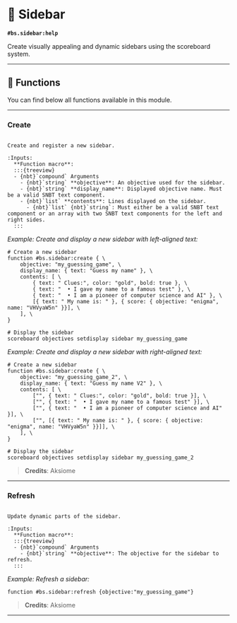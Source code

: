 # 📰 Sidebar

**`#bs.sidebar:help`**

Create visually appealing and dynamic sidebars using the scoreboard system.

---

## 🔧 Functions

You can find below all functions available in this module.

---

### Create

```{function} #bs.sidebar:create

Create and register a new sidebar.

:Inputs:
  **Function macro**:
  :::{treeview}
  - {nbt}`compound` Arguments
    - {nbt}`string` **objective**: An objective used for the sidebar.
    - {nbt}`string` **display_name**: Displayed objective name. Must be a valid SNBT text component.
    - {nbt}`list` **contents**: Lines displayed on the sidebar.
      - {nbt}`list` {nbt}`string`: Must either be a valid SNBT text component or an array with two SNBT text components for the left and right sides.
  :::
```

*Example: Create and display a new sidebar with left-aligned text:*

```mcfunction
# Create a new sidebar
function #bs.sidebar:create { \
    objective: "my_guessing_game", \
    display_name: { text: "Guess my name" }, \
    contents: [ \
        { text: " Clues:", color: "gold", bold: true }, \
        { text: "  • I gave my name to a famous test" }, \
        { text: "  • I am a pioneer of computer science and AI" }, \
        [{ text: " My name is: " }, { score: { objective: "enigma", name: "VHVyaW5n" }}], \
    ], \
}

# Display the sidebar
scoreboard objectives setdisplay sidebar my_guessing_game
```

*Example: Create and display a new sidebar with right-aligned text:*

```mcfunction
# Create a new sidebar
function #bs.sidebar:create { \
    objective: "my_guessing_game_2", \
    display_name: { text: "Guess my name V2" }, \
    contents: [ \
        ["", { text: " Clues:", color: "gold", bold: true }], \
        ["", { text: "  • I gave my name to a famous test" }], \
        ["", { text: "  • I am a pioneer of computer science and AI" }], \
        ["", [{ text: " My name is: " }, { score: { objective: "enigma", name: "VHVyaW5n" }}]], \
    ], \
}

# Display the sidebar
scoreboard objectives setdisplay sidebar my_guessing_game_2
```

> **Credits**: Aksiome

---

### Refresh

```{function} #bs.sidebar:refresh

Update dynamic parts of the sidebar.

:Inputs:
  **Function macro**:
  :::{treeview}
  - {nbt}`compound` Arguments
    - {nbt}`string` **objective**: The objective for the sidebar to refresh.
  :::
```

*Example: Refresh a sidebar:*

```mcfunction
function #bs.sidebar:refresh {objective:"my_guessing_game"}
```

> **Credits**: Aksiome

---

```{include} ../_templates/comments.md
```
